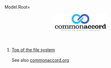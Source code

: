 Model.Root=<center><img src="File/cmacc-trans.png" style="width:35%" /></center><br><br><ol><li><a href="index.php?action=list&file=">Top of the file system</a><br><br> See also <a href="http://commonaccord.org">commonaccord.org</a>